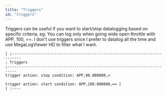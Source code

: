 ```yaml
---
title: "Triggers"
id: "triggers"
---
```


Triggers can be useful if you want to start/stop datalogging based on specific criteria, eg: You can log only when going wide open throttle with APP, 100, ==. I don't use triggers since I prefer to datalog all the time and use MegaLogViewer HD to filter what I want.

```plaintext
| ;--------------------------------------------------------------------------
; Triggers
;--------------------------------------------------------------------------
trigger action: stop condition: APP,90.000000,<

trigger action: start condition: APP,100.000000,== |
| :----
```
